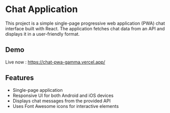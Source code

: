 # Chat Application

This project is a simple single-page progressive web application (PWA) chat interface built with React. The application fetches chat data from an API and displays it in a user-friendly format.


## Demo

Live now : https://chat-pwa-gamma.vercel.app/

## Features

- Single-page application
- Responsive UI for both Android and iOS devices
- Displays chat messages from the provided API
- Uses Font Awesome icons for interactive elements





